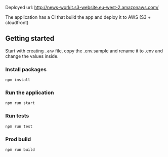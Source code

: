 Deployed url: <a href="http://news-workit.s3-website.eu-west-2.amazonaws.com/">http://news-workit.s3-website.eu-west-2.amazonaws.com/</a>

The application has a CI that build the app and deploy it to AWS (S3 + cloudfront)

## Getting started

Start with creating `.env` file, copy the .env.sample and rename it to .env and change the values inside.

### Install packages

`npm install`

### Run the application

`npm run start`

### Run tests

`npm run test`

### Prod build

`npm run build`